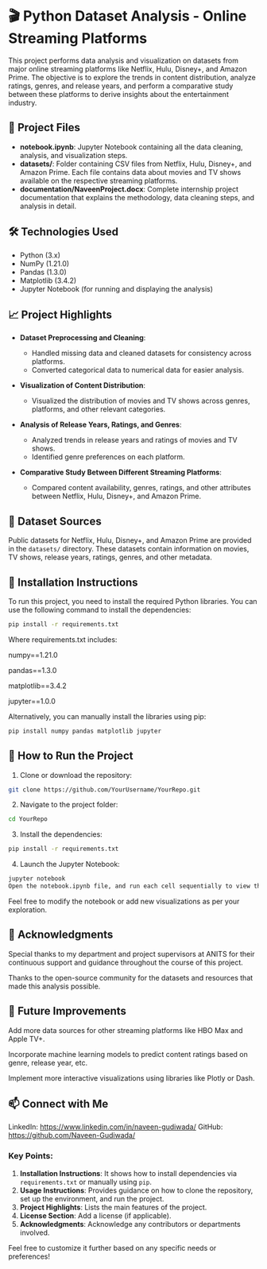 # 🎬 Python Dataset Analysis - Online Streaming Platforms

This project performs data analysis and visualization on datasets from major online streaming platforms like Netflix, Hulu, Disney+, and Amazon Prime. The objective is to explore the trends in content distribution, analyze ratings, genres, and release years, and perform a comparative study between these platforms to derive insights about the entertainment industry.

## 📄 Project Files
- **notebook.ipynb**: Jupyter Notebook containing all the data cleaning, analysis, and visualization steps.
- **datasets/**: Folder containing CSV files from Netflix, Hulu, Disney+, and Amazon Prime. Each file contains data about movies and TV shows available on the respective streaming platforms.
- **documentation/NaveenProject.docx**: Complete internship project documentation that explains the methodology, data cleaning steps, and analysis in detail.

## 🛠️ Technologies Used
- Python (3.x)
- NumPy (1.21.0)
- Pandas (1.3.0)
- Matplotlib (3.4.2)
- Jupyter Notebook (for running and displaying the analysis)

## 📈 Project Highlights
- **Dataset Preprocessing and Cleaning**: 
  - Handled missing data and cleaned datasets for consistency across platforms.
  - Converted categorical data to numerical data for easier analysis.
  
- **Visualization of Content Distribution**: 
  - Visualized the distribution of movies and TV shows across genres, platforms, and other relevant categories.
  
- **Analysis of Release Years, Ratings, and Genres**: 
  - Analyzed trends in release years and ratings of movies and TV shows.
  - Identified genre preferences on each platform.
  
- **Comparative Study Between Different Streaming Platforms**: 
  - Compared content availability, genres, ratings, and other attributes between Netflix, Hulu, Disney+, and Amazon Prime.

## 📂 Dataset Sources
Public datasets for Netflix, Hulu, Disney+, and Amazon Prime are provided in the `datasets/` directory. These datasets contain information on movies, TV shows, release years, ratings, genres, and other metadata.

## 📜 Installation Instructions
To run this project, you need to install the required Python libraries. You can use the following command to install the dependencies:

```bash
pip install -r requirements.txt
```

Where requirements.txt includes:

numpy==1.21.0

pandas==1.3.0

matplotlib==3.4.2

jupyter==1.0.0

Alternatively, you can manually install the libraries using pip:

```bash
pip install numpy pandas matplotlib jupyter
```

## 🚀 How to Run the Project
1. Clone or download the repository:

```bash
git clone https://github.com/YourUsername/YourRepo.git
```

2. Navigate to the project folder:

```bash
cd YourRepo
```

3. Install the dependencies:

```bash
pip install -r requirements.txt
```
4. Launch the Jupyter Notebook:

```bash
jupyter notebook
Open the notebook.ipynb file, and run each cell sequentially to view the analysis and visualizations.
```

Feel free to modify the notebook or add new visualizations as per your exploration.

## 🤝 Acknowledgments
Special thanks to my department and project supervisors at ANITS for their continuous support and guidance throughout the course of this project.

Thanks to the open-source community for the datasets and resources that made this analysis possible.

## 🚀 Future Improvements
Add more data sources for other streaming platforms like HBO Max and Apple TV+.

Incorporate machine learning models to predict content ratings based on genre, release year, etc.

Implement more interactive visualizations using libraries like Plotly or Dash.

## 📫 Connect with Me
LinkedIn: https://www.linkedin.com/in/naveen-gudiwada/
GitHub: https://github.com/Naveen-Gudiwada/

### Key Points:
1. **Installation Instructions**: It shows how to install dependencies via `requirements.txt` or manually using `pip`.
2. **Usage Instructions**: Provides guidance on how to clone the repository, set up the environment, and run the project.
3. **Project Highlights**: Lists the main features of the project.
4. **License Section**: Add a license (if applicable).
5. **Acknowledgments**: Acknowledge any contributors or departments involved.

Feel free to customize it further based on any specific needs or preferences!
